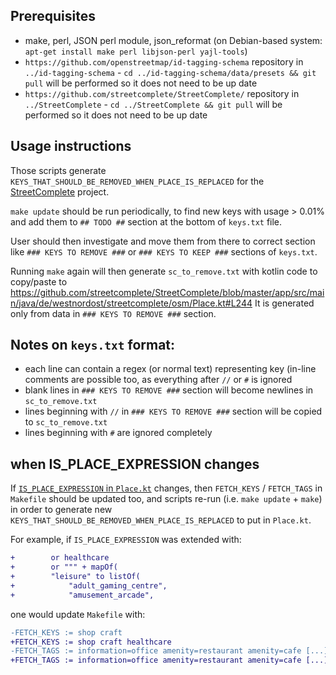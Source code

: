 ## Prerequisites
- make, perl, JSON perl module, json_reformat (on Debian-based system: `apt-get install make perl libjson-perl yajl-tools`)
- `https://github.com/openstreetmap/id-tagging-schema` repository in `../id-tagging-schema` - `cd ../id-tagging-schema/data/presets && git pull` will be performed so it does not need to be up date
- `https://github.com/streetcomplete/StreetComplete/` repository in `../StreetComplete` - `cd ../StreetComplete && git pull` will be performed so it does not need to be up date

## Usage instructions

Those scripts generate `KEYS_THAT_SHOULD_BE_REMOVED_WHEN_PLACE_IS_REPLACED` for the [StreetComplete](https://github.com/streetcomplete/StreetComplete) project.

`make update` should be run periodically, to find new keys with usage > 0.01%
and add them to `## TODO ##` section at the bottom of `keys.txt` file.

User should then investigate and move them from there to correct section
like `### KEYS TO REMOVE ###` or `### KEYS TO KEEP ###` sections of `keys.txt`.

Running `make` again will then generate `sc_to_remove.txt` with kotlin code to copy/paste to
https://github.com/streetcomplete/StreetComplete/blob/master/app/src/main/java/de/westnordost/streetcomplete/osm/Place.kt#L244
It is generated only from data in `### KEYS TO REMOVE ###` section.

## Notes on `keys.txt` format:

* each line can contain a regex (or normal text) representing key (in-line comments are possible too, as everything after `//` or `#` is ignored
* blank lines in `### KEYS TO REMOVE ###` section will become newlines in `sc_to_remove.txt`
* lines beginning with `//` in `### KEYS TO REMOVE ###` section will be copied to `sc_to_remove.txt`
* lines beginning with `#` are ignored completely

## when IS_PLACE_EXPRESSION changes

If [`IS_PLACE_EXPRESSION` in `Place.kt`](https://github.com/streetcomplete/StreetComplete/blob/master/app/src/main/java/de/westnordost/streetcomplete/osm/Place.kt#L34C13-L34C32)
changes, then `FETCH_KEYS` / `FETCH_TAGS` in `Makefile` should be updated too,
and scripts re-run (i.e. `make update` + `make`) in order to generate new
`KEYS_THAT_SHOULD_BE_REMOVED_WHEN_PLACE_IS_REPLACED` to put in `Place.kt`.

For example, if `IS_PLACE_EXPRESSION` was extended with:

```diff
+        or healthcare
+        or """ + mapOf(
+        "leisure" to listOf(
+            "adult_gaming_centre",
+            "amusement_arcade",
```

one would update `Makefile` with:

```diff
-FETCH_KEYS := shop craft
+FETCH_KEYS := shop craft healthcare
-FETCH_TAGS := information=office amenity=restaurant amenity=cafe [...]
+FETCH_TAGS := information=office amenity=restaurant amenity=cafe [...] leisure=adult_gaming_centre leisure=amusement_arcade
```
